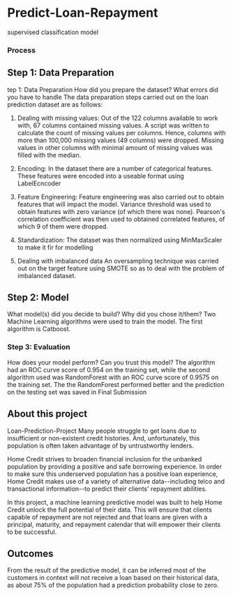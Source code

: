 # Predict-Loan-Repayment
supervised classification model


### Process

## Step 1: Data Preparation

tep 1: Data Preparation
How did you prepare the dataset? What errors did you have to handle
The data preparation steps carried out on the loan prediction dataset are as follows:
1. Dealing with missing values:
Out of the 122 columns available to work with, 67 columns contained missing values. A script was written to calculate the count of missing values per columns. Hence, columns with more than 100,000 missing values (49 columns) were dropped. Missing values in other columns with minimal amount of missing values was filled with the median.

2. Encoding:
In the dataset there are a number of categorical features. These features were encoded into a useable format using LabelEcncoder

3. Feature Engineering:
Feature engineering was also carried out to obtain features that will impact the model. Variance threshold was used to obtain features with zero variance (of which there was none). Pearson's correlation coefficient was then used to obtained correlated features, of which 9 of them were dropped.


4. Standardization:
The dataset was then normalized using MinMaxScaler to make it fir for modelling

5. Dealing with imbalanced data
An oversampling technique was carried out on the target feature using SMOTE so as to deal with the problem of imbalanced dataset.


## Step 2: Model

What model(s) did you decide to build? Why did you chose it/them? 
Two Machine Learning algorithms were used to train the model. The first algorithm is Catboost.

### Step 3: Evaluation

How does your model perform? Can you trust this model?
The algorithm had an ROC curve score of 0.954 on the training set, while the second algorithm used was RandomForest with an ROC curve score of 0.9575 on the training set. The the RandomForest performed better and the prediction on the testing set was saved in Final Submission



## About this project

Loan-Prediction-Project
Many people struggle to get loans due to insufficient or non-existent credit histories. And, unfortunately, this population is often taken advantage of by untrustworthy lenders.

Home Credit strives to broaden financial inclusion for the unbanked population by providing a positive and safe borrowing experience. In order to make sure this underserved population has a positive loan experience, Home Credit makes use of a variety of alternative data--including telco and transactional information--to predict their clients' repayment abilities.

In this project, a machine learning predictive model was built to help Home Credit unlock the full potential of their data. This will ensure that clients capable of repayment are not rejected and that loans are given with a principal, maturity, and repayment calendar that will empower their clients to be successful.


## Outcomes

From the result of the predictive model, it can be inferred most of the customers in context will not receive a loan based on their historical data, as about 75% of the population had a prediction probability close to zero. 



